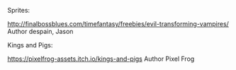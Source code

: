
Sprites:

<http://finalbossblues.com/timefantasy/freebies/evil-transforming-vampires/>
Author despain, Jason

Kings and Pigs:

<https://pixelfrog-assets.itch.io/kings-and-pigs>
Author Pixel Frog